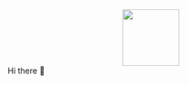 <div id="header" align="center">
  <img src="https://media.giphy.com/media/wwg1suUiTbCY8H8vIA/giphy.gif" width="100"/>
</div>
                                                                            Hi there 👋
